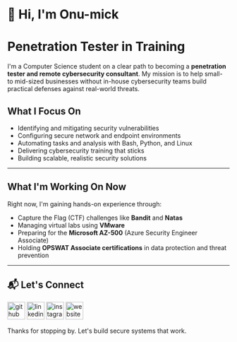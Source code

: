 # 👋 Hi, I'm Onu-mick

# Penetration Tester in Training

I'm a Computer Science student on a clear path to becoming a **penetration tester and remote cybersecurity consultant**. My mission is to help small- to mid-sized businesses without in-house cybersecurity teams build practical defenses against real-world threats.

## What I Focus On

- Identifying and mitigating security vulnerabilities
- Configuring secure network and endpoint environments
- Automating tasks and analysis with Bash, Python, and Linux
- Delivering cybersecurity training that sticks
- Building scalable, realistic security solutions

---

## What I'm Working On Now

Right now, I'm gaining hands-on experience through:

- Capture the Flag (CTF) challenges like **Bandit** and **Natas**
- Managing virtual labs using **VMware**
- Preparing for the **Microsoft AZ-500** (Azure Security Engineer Associate)
- Holding **OPSWAT Associate certifications** in data protection and threat prevention

---

## 📬 Let's Connect

[<img src='https://cdn.jsdelivr.net/npm/simple-icons@3.0.1/icons/github.svg' alt='github' height='40'>](https://github.com/onumick)  [<img src='https://cdn.jsdelivr.net/npm/simple-icons@3.0.1/icons/linkedin.svg' alt='linkedin' height='40'>](https://linkedin.com/in/onumick/)  [<img src='https://cdn.jsdelivr.net/npm/simple-icons@3.0.1/icons/instagram.svg' alt='instagram' height='40'>](https://www.instagram.com/onumickofficial/)  [<img src='https://cdn.jsdelivr.net/npm/simple-icons@3.0.1/icons/icloud.svg' alt='website' height='40'>](https://onumick.me)  

Thanks for stopping by. Let's build secure systems that work.
